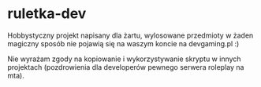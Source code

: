 # ruletka-dev

Hobbystyczny projekt napisany dla żartu, wylosowane przedmioty w żaden magiczny sposób nie pojawią się na waszym koncie na devgaming.pl :)

Nie wyrażam zgody na kopiowanie i wykorzystywanie skryptu w innych projektach (pozdrowienia dla developerów pewnego serwera roleplay na mta).
